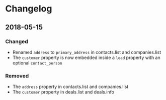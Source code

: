 # Changelog

## 2018-05-15
### Changed
- Renamed `address` to `primary_address` in contacts.list and companies.list
- The `customer` property is now embedded inside a `lead` property with an optional `contact_person`
### Removed
- The `address` property in contacts.list and companies.list
- The `customer` property in deals.list and deals.info